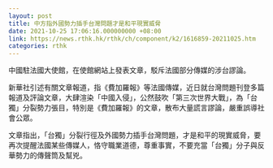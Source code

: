 ```yaml
---
layout: post
title: 中方指外國勢力插手台灣問題才是和平現實威脅
date: 2021-10-25 17:06:16.000000000 +08:00
link: https://news.rthk.hk/rthk/ch/component/k2/1616859-20211025.htm
categories: rthk
---
```


中國駐法國大使館，在使館網站上發表文章，駁斥法國部分傳媒的涉台謬論。

新華社引述有關文章報道，指《費加羅報》等法國傳媒，近日就台灣問題刊登多篇報道及評論文章，大肆渲染「中國入侵」，公然鼓吹「第三次世界大戰」，為「台獨」分裂勢力張目，特別是《費加羅報》的文章，散布大量謊言謬論，嚴重誤導社會公眾。

文章指出，「台獨」分裂行徑及外國勢力插手台灣問題，才是和平的現實威脅，要再次提醒法國某些傳媒人，恪守職業道德，尊重事實，不要充當「台獨」分子與反華勢力的傳聲筒及幫兇。
